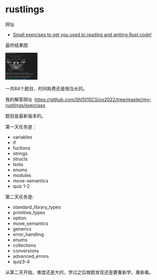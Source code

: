 # rustlings

网址

- [Small exercises to get you used to reading and writing Rust code!](https://github.com/rust-lang/rustlings)

最终结果图

<img src="./rustlings-completed.png" width="100px">

一共84个题目，时间耗费还是相当长的。

我的解答网址 :https://github.com/Shl1015CS/os2022/tree/master/my-rustlings/exercises

题目是最新版本的。

第一天任务是：

- variables
- if
- fuctions
- strings
- structs
- tests
- enums
- modules
- move-semantics
- quiz 1-2

第二天任务是:

- standard_library_types
- primitive_types
- option
- move_semantics
- generics
- error_handling
- enums
- collections
- conversions
- advanced_errors
- quiz3-4

从第二天开始，难度还是大的，学过之后做题发现还是要重新学，重新看。

